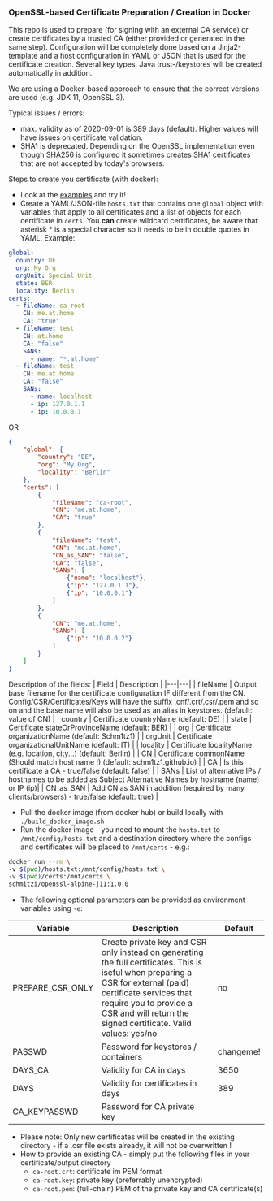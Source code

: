 ### OpenSSL-based Certificate Preparation / Creation in Docker
This repo is used to prepare (for signing with an external CA service) or create certificates by a trusted CA (either provided or generated in the same step). Configuration will be completely done based on a Jinja2-template and a host configuration in YAML or JSON that is used for the certificate creation. Several key types, Java trust-/keystores will be created automatically in addition.

We are using a Docker-based approach to ensure that the correct versions are used (e.g. JDK 11, OpenSSL 3).

Typical issues / errors:
* max. validity as of 2020-09-01 is 389 days (default). Higher values will have issues on certificate validation. 
* SHA1 is deprecated. Depending on the OpenSSL implementation even though SHA256 is configured it sometimes creates SHA1 certificates that are not accepted by today's browsers.  

Steps to create you certificate (with docker):
* Look at the [examples](./examples) and try it!
* Create a YAML/JSON-file `hosts.txt` that contains one `global` object with variables that apply to all certificates and a list of objects for each certificate in `certs`. You **can** create wildcard certificates, be aware that asterisk * is a special character so it needs to be in double quotes in YAML. Example:
```yaml
global:
  country: DE
  org: My Org
  orgUnit: Special Unit
  state: BER
  locality: Berlin
certs:
  - fileName: ca-root
    CN: me.at.home
    CA: "true"
  - fileName: test
    CN: at.home
    CA: "false"
    SANs:
      - name: "*.at.home"
  - fileName: test
    CN: me.at.home
    CA: "false"
    SANs:
      - name: localhost
      - ip: 127.0.1.1
      - ip: 10.0.0.1
```
OR
```json
{
    "global": {
        "country": "DE",
        "org": "My Org",
        "locality": "Berlin"
    },
    "certs": [
        {
            "fileName": "ca-root",
            "CN": "me.at.home",
            "CA": "true"
        },
        {
            "fileName": "test",
            "CN": "me.at.home",
            "CN_as_SAN": "false",
            "CA": "false",
            "SANs": [
                {"name": "localhost"},
                {"ip": "127.0.1.1"},
                {"ip": "10.0.0.1"}
            ]
        },
        {
            "CN": "me.at.home",
            "SANs": [
                {"ip": "10.0.0.2"}
            ]
        }
    ]
}
```
Description of the fields:
| Field | Description |
|---|---|
| fileName  | Output base filename for the certificate configuration IF different from the CN. Config/CSR/Certificates/Keys will have the suffix .cnf/.crt/.csr/.pem and so on and the base name will also be used as an alias in keystores. (default: value of CN) |
| country | Certificate countryName (default: DE) |
| state | Certificate stateOrProvinceName (default: BER) |
| org | Certificate organizationName (default: Schm1tz1) | 
| orgUnit | Certificate organizationalUnitName (default: IT) | 
| locality | Certificate localityName (e.g. location, city...) (default: Berlin) |
| CN | Certificate commonName (Should match host name !) (default: schm1tz1.github.io) |
| CA | Is this certificate a CA - true/false (default: false) |
| SANs | List of alternative IPs / hostnames to be added as Subject Alternative Names by hostname (name) or IP (ip)|
| CN_as_SAN | Add CN as SAN in addition (required by many clients/browsers) - true/false (default: true) |

* Pull the docker image (from docker hub) or build locally with `./build_docker_image.sh`
* Run the docker image - you need to mount the `hosts.txt` to `/mnt/config/hosts.txt` and a destination directory where the configs and certificates will be placed to `/mnt/certs` - e.g.:
```bash
docker run --rm \
-v $(pwd)/hosts.txt:/mnt/config/hosts.txt \
-v $(pwd)/certs:/mnt/certs \
schmitzi/openssl-alpine-j11:1.0.0
```
* The following optional parameters can be provided as environment variables using `-e`:

| Variable | Description | Default |
|---|---|---|
| PREPARE_CSR_ONLY  | Create private key and CSR only instead on generating the full certificates. This is iseful when preparing a CSR for external (paid) certificate services that require you to provide a CSR and will return the signed certificate. Valid values: yes/no | no |
| PASSWD  | Password for keystores / containers | changeme! |
| DAYS_CA | Validity for CA in days | 3650 |
| DAYS | Validity for certificates in days | 389 |
| CA_KEYPASSWD | Password for CA private key |  |

* Please note: Only new certificates will be created in the existing directory - if a .csr file exists already, it will not be overwritten !
* How to provide an existing CA - simply put the following files in your certificate/output directory
    * `ca-root.crt`: certificate im PEM format
    * `ca-root.key`: private key (preferrably unencrypted)
    * `ca-root.pem`: (full-chain) PEM of the private key and CA certificate(s)
